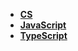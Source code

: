 - **[CS](./CS/📋目录.md)**
- **[JavaScript](./JavaScript/📋目录.md)**
- **[TypeScript](./TypeScript/📋目录.md)**
